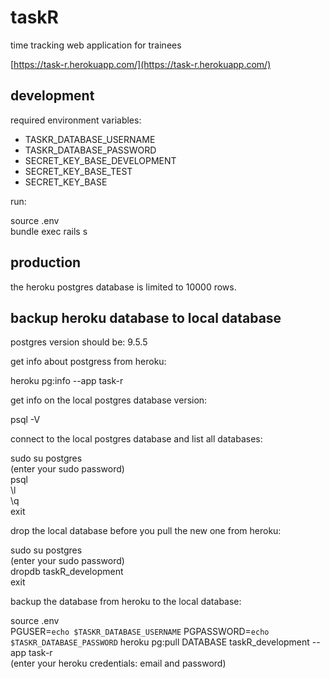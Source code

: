 # taskR

time tracking web application for trainees  

[https://task-r.herokuapp.com/](https://task-r.herokuapp.com/)  

## development

required environment variables:  

- TASKR_DATABASE_USERNAME  
- TASKR_DATABASE_PASSWORD  
- SECRET_KEY_BASE_DEVELOPMENT  
- SECRET_KEY_BASE_TEST  
- SECRET_KEY_BASE  

run:  

source .env  
bundle exec rails s  

## production

the heroku postgres database is limited to 10000 rows.  

## backup heroku database to local database

postgres version should be: 9.5.5  

get info about postgress from heroku:  

heroku pg:info --app task-r  

get info on the local postgres database version:  

psql -V  

connect to the local postgres database and list all databases:  

sudo su postgres  
(enter your sudo password)  
psql  
\l  
\q  
exit  

drop the local database before you pull the new one from heroku:  

sudo su postgres  
(enter your sudo password)  
dropdb taskR_development  
exit  

backup the database from heroku to the local database:  

source .env  
PGUSER=`echo $TASKR_DATABASE_USERNAME` PGPASSWORD=`echo $TASKR_DATABASE_PASSWORD` heroku pg:pull DATABASE taskR_development --app task-r  
(enter your heroku credentials: email and password)  

